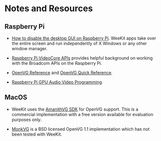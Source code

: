 # Notes and Resources

## Raspberry Pi

- [How to disable the desktop GUI on Raspberry Pi](http://ask.xmodulo.com/disable-desktop-gui-raspberry-pi.html).
WeeKit apps take over the entire screen and run independently of X Windows or any other window manager.

- [Raspberry Pi VideoCore APIs](https://elinux.org/Raspberry_Pi_VideoCore_APIs) provides helpful background
on working with the Broadcom APIs on the Raspberry Pi.

- [OpenVG Reference](https://www.khronos.org/registry/OpenVG/specs/openvg-1.1.pdf)
and [OpenVG Quick Reference](https://www.khronos.org/files/openvg-quick-reference-card.pdf).

- [Raspberry Pi GPU Audio Video Programming](https://www.apress.com/us/book/9781484224717).

## MacOS

- WeeKit uses the [AmanithVG SDK](http://www.amanithvg.com) for OpenVG support. This is a commercial
implementation with a free version available for evaluation purposes only.

- [MonkVG](https://github.com/micahpearlman/MonkVG) is a BSD licensed OpenVG 1.1 implementation which 
has not been tested with WeeKit.
